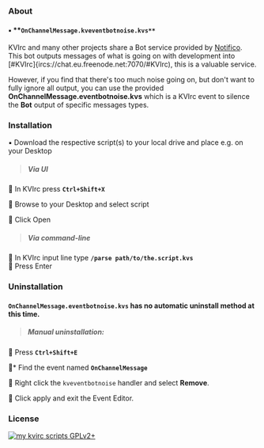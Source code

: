 ### About

#### :black_small_square: **```OnChannelMessage.kveventbotnoise.kvs**```

KVIrc and many other projects share a Bot service provided by [Notifico](https://github.com/notifico/notifico).  
This bot outputs messages of what is going on with development into [#KVIrc]{ircs://chat.eu.freenode.net:7070/#KVIrc), this is a valuable service.  

However, if you find that there's too much noise going on, but don't want to fully ignore all output, you can use the provided  
**OnChannelMessage.eventbotnoise.kvs** which is a KVIrc event to silence the **Bot** output of specific messages types. 

### Installation

:black_small_square: Download the respective script(s) to your local drive and place e.g. on your Desktop

>##### Via UI

:mans_shoe: In KVIrc press **```Ctrl+Shift+X```**  

:mans_shoe: Browse to your Desktop and select script  

:mans_shoe: Click Open

>##### Via command-line

:mans_shoe: In KVIrc input line type **```/parse path/to/the.script.kvs```**  
:mans_shoe: Press Enter

### Uninstallation

#### **```OnChannelMessage.eventbotnoise.kvs```** has no automatic uninstall method at this time.  

>##### Manual uninstallation:

:mans_shoe: Press **```Ctrl+Shift+E```**  

:mans_shoe:* Find the event named **```OnChannelMessage```**  

:mans_shoe: Right click the ```kveventbotnoise``` handler and select **Remove**.  

:mans_shoe: Click apply and exit the Event Editor.

### License

[![my kvirc scripts GPLv2+](https://img.shields.io/badge/my_kvirc_scripts-GPLv2+-blue.svg)](LICENCE)